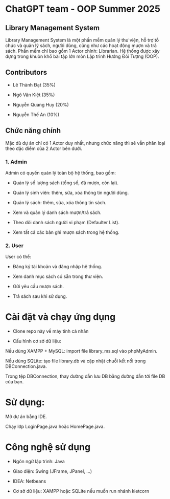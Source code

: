 # ChatGPT team - OOP Summer 2025
## Library Management System

Library Management System là một phần mềm quản lý thư viện, hỗ trợ tổ chức và quản lý sách, người dùng, cũng như các hoạt động mượn và trả sách.
Phần mềm chỉ bao gồm 1 Actor chính: Librarian.
Hệ thống được xây dựng trong khuôn khổ bài tập lớn môn Lập trình Hướng Đối Tượng (OOP).

## Contributors

- Lê Thành Đạt (35%)

- Ngô Văn Kiệt (35%)

- Nguyễn Quang Huy (20%)

- Nguyễn Thế An (10%)

## Chức năng chính
Mặc dù dự án chỉ có 1 Actor duy nhất, nhưng chức năng thì sẽ vẫn phân loại theo đặc điểm của 2 Actor bên dưới.
### 1. Admin

Admin có quyền quản lý toàn bộ hệ thống, bao gồm:

- Quản lý số lượng sách (tổng số, đã mượn, còn lại).

- Quản lý sinh viên: thêm, sửa, xóa thông tin người dùng.

- Quản lý sách: thêm, sửa, xóa thông tin sách.

- Xem và quản lý danh sách mượn/trả sách.

- Theo dõi danh sách người vi phạm (Defaulter List).

- Xem tất cả các bản ghi mượn sách trong hệ thống.

### 2. User

User có thể:

- Đăng ký tài khoản và đăng nhập hệ thống.

- Xem danh mục sách có sẵn trong thư viện.

- Gửi yêu cầu mượn sách.

- Trả sách sau khi sử dụng.

# Cài đặt và chạy ứng dụng

- Clone repo này về máy tính cá nhân

- Cấu hình cơ sở dữ liệu:

Nếu dùng XAMPP + MySQL: import file library_ms.sql vào phpMyAdmin.

Nếu dùng SQLite: tạo file library.db và cập nhật chuỗi kết nối trong DBConnection.java.

Trong tệp DBConnection, thay đường dẫn lưu DB bằng đường dẫn tới file DB của bạn.

# Sử dụng:

Mở dự án bằng IDE.

Chạy lớp LoginPage.java hoặc HomePage.java.

# Công nghệ sử dụng

- Ngôn ngữ lập trình: Java

- Giao diện: Swing (JFrame, JPanel, …)

- IDEA: Netbeans

- Cơ sở dữ liệu: XAMPP hoặc SQLite nếu muốn run nhánh kietcorn

